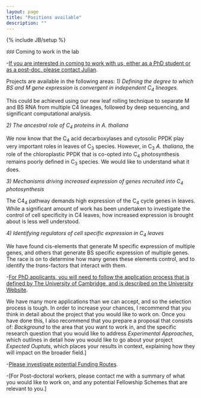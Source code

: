 ```yaml
---
layout: page
title: "Positions available"
description: ""
---
```

{% include JB/setup %}

♯♯♯ Coming to work in the lab

-[If you are interested in coming to work with us, either as a PhD student or as a post-doc, please contact Julian](jmh65@cam.ac.uk).

Projects are available in the following areas:
<i>1) Defining the degree to which BS and M gene expression is convergent in independent C<sub>4</sub>  lineages.</i>
<p>This could be achieved using our new leaf rolling technique to separate M and BS RNA from multiple C4 lineages, followed by deep sequencing, and significant computational analysis. </p>

<i>2) The ancestral role of C<sub>4</sub> proteins in A. thaliana</i>
<p>We now know that the C<sub>4</sub> acid decarboxylases and cytosolic PPDK play very important roles in leaves of C<sub>3</sub> species. However, in C<sub>3</sub> <i>A. thaliana</i>, the role of the chloroplastic PPDK that is co-opted into C<sub>4</sub> photosynthesis remains poorly defined in C<sub>3</sub> species. We would like to understand what it does. </p>

<i>3) Mechanisms driving increased expression of genes recruited into C<sub>4</sub> photosynthesis</i>
<p>The C4<sub>4</sub> pathway demands high expression of the C<sub>4</sub> cycle genes in leaves. While a significant amount of work has been undertaken to investigate the control of cell specificity in C4 leaves, how increased expression is brought about is less well understood. </p>

<i>4) Identifying regulators of cell specific expression in C<sub>4</sub> leaves</i>
<p>We have found cis-elements that generate M specific expression of multiple genes, and others that generate BS specific expression of multiple genes. The race is on to determine how many genes these elements control, and to identify the <i>trans</i>-factors that interact with them. </p>

-[For PhD applicants, you will need to follow the application process that is defined by The University of Cambridge, and is described on the University Website]( https://www.admin.cam.ac.uk/students/gradadmissions/prospec/).
<p>We have many more applications than we can accept, and so the selection process is tough. In order to increase your chances, I recommend that you think in detail about the project that you would like to 
work on. Once you have done this, I also recommend that you prepare a proposal that consists of:
<i>Background</i> to the area that you want to work in, and the specific research question that you would like to address
<i>Experimental Approaches</i>, which outlines in detail how you would like to go about your project
<i>Expected Ouptuts</i>, which places your results in context, explaining how they will impact on the broader field.] </p>

-[Please investigate potential Funding Routes]( https://www.admin.cam.ac.uk/students/gradadmissions/prospec/).


-[For Post-doctoral workers, please contact me with a summary of what you would like to work on, and any potential Fellowship Schemes that are relevant to you.]

